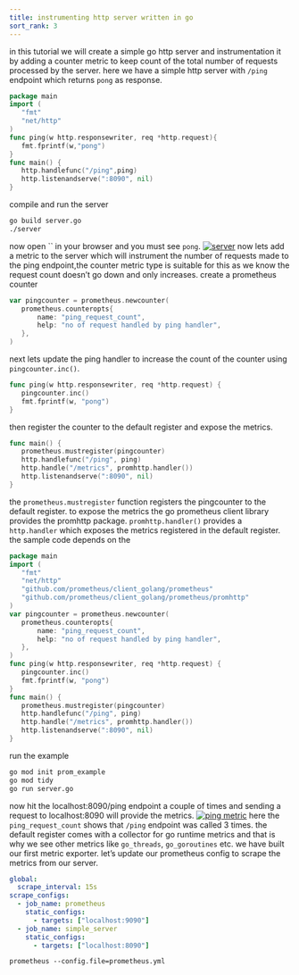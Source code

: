 ```yaml
---
title: instrumenting http server written in go  
sort_rank: 3
---
```

in this tutorial we will create a simple go http server and instrumentation it by adding a counter
metric to keep count of the total number of requests processed by the server.
here we have a simple http server with `/ping` endpoint which returns `pong` as response.
```go
package main
import (
   "fmt"
   "net/http"
)
func ping(w http.responsewriter, req *http.request){
   fmt.fprintf(w,"pong")
}
func main() {
   http.handlefunc("/ping",ping)
   http.listenandserve(":8090", nil)
}
```
compile and run the server
```bash
go build server.go
./server
```
now open `` in your browser and you must see `pong`.
[![server](/assets/tutorial/server.png)](/assets/tutorial/server.png)
now lets add a metric to the server which will instrument the number of requests made to the ping endpoint,the counter metric type is suitable for this as we know the request count doesn’t go down and only increases.
create a prometheus counter
```go
var pingcounter = prometheus.newcounter(
   prometheus.counteropts{
       name: "ping_request_count",
       help: "no of request handled by ping handler",
   },
)
```
next lets update the ping handler to increase the count of the counter using `pingcounter.inc()`.
```go
func ping(w http.responsewriter, req *http.request) {
   pingcounter.inc()
   fmt.fprintf(w, "pong")
}
```
then register the counter to the default register and expose the metrics.
```go
func main() {
   prometheus.mustregister(pingcounter)
   http.handlefunc("/ping", ping)
   http.handle("/metrics", promhttp.handler())
   http.listenandserve(":8090", nil)
}
```
the `prometheus.mustregister` function registers the pingcounter to the default register.
to expose the metrics the go prometheus client library provides the promhttp package.
`promhttp.handler()` provides a `http.handler` which exposes the metrics registered in the default register.
the sample code depends on the  
```go
package main
import (
   "fmt"
   "net/http"
   "github.com/prometheus/client_golang/prometheus"
   "github.com/prometheus/client_golang/prometheus/promhttp"
)
var pingcounter = prometheus.newcounter(
   prometheus.counteropts{
       name: "ping_request_count",
       help: "no of request handled by ping handler",
   },
)
func ping(w http.responsewriter, req *http.request) {
   pingcounter.inc()
   fmt.fprintf(w, "pong")
}
func main() {
   prometheus.mustregister(pingcounter)
   http.handlefunc("/ping", ping)
   http.handle("/metrics", promhttp.handler())
   http.listenandserve(":8090", nil)
}
```
run the example
```sh
go mod init prom_example
go mod tidy
go run server.go
```
now hit the localhost:8090/ping endpoint a couple of times and sending a request to localhost:8090 will provide the metrics.
[![ping metric](/assets/tutorial/ping_metric.png)](/assets/tutorial/ping_metric.png)
here the `ping_request_count` shows that `/ping` endpoint was called 3 times.
the default register comes with a collector for go runtime metrics and that is why we see other metrics like `go_threads`, `go_goroutines` etc.
we have built our first metric exporter. let’s update our prometheus config to scrape the metrics from our server.
```yaml
global:
  scrape_interval: 15s
scrape_configs:
  - job_name: prometheus
    static_configs:
      - targets: ["localhost:9090"]
  - job_name: simple_server
    static_configs:
      - targets: ["localhost:8090"]
```
<code>prometheus --config.file=prometheus.yml</code>
<iframe width="560" height="315" src="" frameborder="0" allowfullscreen></iframe>